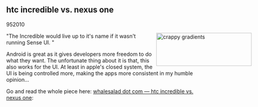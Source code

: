 <article><h2>htc incredible vs. nexus one</h2><time><span class="day">9</span><span class="month">5</span><span class="year">2010</span></time><p><img style="float: right; margin-right: -150px; margin-left: 10px;" title="Screen shot 2010-05-09 at 3.57.52 PM.png" src="http://wnas.nl/user/files/screen shot 2010-05-09 at 3.57.52 pm_20100509015612.png" border="0" alt="crappy gradients" width="254" height="88" /></p><p>"The Incredible would live up to it's name if it wasn't running Sense UI. "</p><p>Android is great as it gives developers more freedom to do what they want. The unfortunate thing about it is that, this also works for the UI. At least in apple's closed system, the UI is being controlled more, making the apps more consistent in my humble opinion...</p><p>Go and read the whole piece here: <a href="http://whalesalad.com/blog/incredible-vs-nexus-one/">whalesalad dot com — htc incredible vs. nexus one</a>: ﻿</p></article>